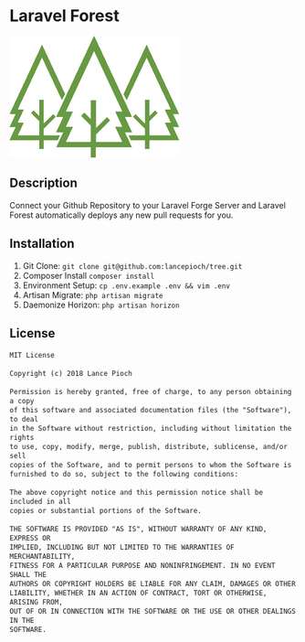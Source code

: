 # Laravel Forest

![Trees](public/img/trees.png)

## Description
Connect your Github Repository to your Laravel Forge Server and Laravel Forest automatically deploys any new pull requests for you.

## Installation

1. Git Clone: `git clone git@github.com:lancepioch/tree.git`
2. Composer Install `composer install`
3. Environment Setup: `cp .env.example .env && vim .env`
4. Artisan Migrate: `php artisan migrate`
5. Daemonize Horizon: `php artisan horizon`

## License
```
MIT License

Copyright (c) 2018 Lance Pioch

Permission is hereby granted, free of charge, to any person obtaining a copy
of this software and associated documentation files (the "Software"), to deal
in the Software without restriction, including without limitation the rights
to use, copy, modify, merge, publish, distribute, sublicense, and/or sell
copies of the Software, and to permit persons to whom the Software is
furnished to do so, subject to the following conditions:

The above copyright notice and this permission notice shall be included in all
copies or substantial portions of the Software.

THE SOFTWARE IS PROVIDED "AS IS", WITHOUT WARRANTY OF ANY KIND, EXPRESS OR
IMPLIED, INCLUDING BUT NOT LIMITED TO THE WARRANTIES OF MERCHANTABILITY,
FITNESS FOR A PARTICULAR PURPOSE AND NONINFRINGEMENT. IN NO EVENT SHALL THE
AUTHORS OR COPYRIGHT HOLDERS BE LIABLE FOR ANY CLAIM, DAMAGES OR OTHER
LIABILITY, WHETHER IN AN ACTION OF CONTRACT, TORT OR OTHERWISE, ARISING FROM,
OUT OF OR IN CONNECTION WITH THE SOFTWARE OR THE USE OR OTHER DEALINGS IN THE
SOFTWARE.
```
